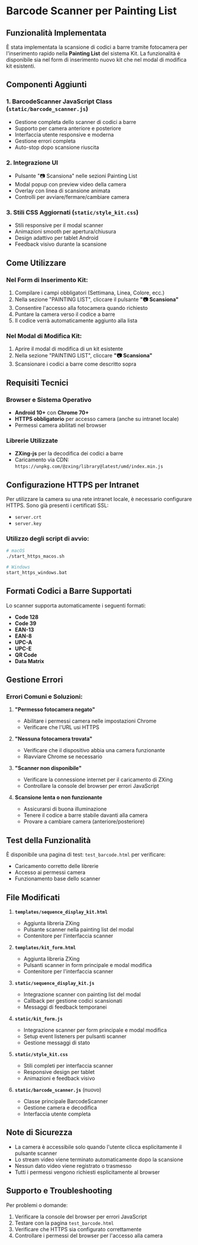 # Barcode Scanner per Painting List

## Funzionalità Implementata

È stata implementata la scansione di codici a barre tramite fotocamera per l'inserimento rapido nella **Painting List** del sistema Kit. La funzionalità è disponibile sia nel form di inserimento nuovo kit che nel modal di modifica kit esistenti.

## Componenti Aggiunti

### 1. **BarcodeScanner JavaScript Class** (`static/barcode_scanner.js`)
- Gestione completa dello scanner di codici a barre
- Supporto per camera anteriore e posteriore
- Interfaccia utente responsive e moderna
- Gestione errori completa
- Auto-stop dopo scansione riuscita

### 2. **Integrazione UI**
- Pulsante "📷 Scansiona" nelle sezioni Painting List
- Modal popup con preview video della camera
- Overlay con linea di scansione animata
- Controlli per avviare/fermare/cambiare camera

### 3. **Stili CSS Aggiornati** (`static/style_kit.css`)
- Stili responsive per il modal scanner
- Animazioni smooth per apertura/chiusura
- Design adattivo per tablet Android
- Feedback visivo durante la scansione

## Come Utilizzare

### Nel Form di Inserimento Kit:
1. Compilare i campi obbligatori (Settimana, Linea, Colore, ecc.)
2. Nella sezione "PAINTING LIST", cliccare il pulsante **"📷 Scansiona"**
3. Consentire l'accesso alla fotocamera quando richiesto
4. Puntare la camera verso il codice a barre
5. Il codice verrà automaticamente aggiunto alla lista

### Nel Modal di Modifica Kit:
1. Aprire il modal di modifica di un kit esistente
2. Nella sezione "PAINTING LIST", cliccare **"📷 Scansiona"**
3. Scansionare i codici a barre come descritto sopra

## Requisiti Tecnici

### Browser e Sistema Operativo
- **Android 10+** con **Chrome 70+**
- **HTTPS obbligatorio** per accesso camera (anche su intranet locale)
- Permessi camera abilitati nel browser

### Librerie Utilizzate
- **ZXing-js** per la decodifica dei codici a barre
- Caricamento via CDN: `https://unpkg.com/@zxing/library@latest/umd/index.min.js`

## Configurazione HTTPS per Intranet

Per utilizzare la camera su una rete intranet locale, è necessario configurare HTTPS. Sono già presenti i certificati SSL:
- `server.crt`
- `server.key`

### Utilizzo degli script di avvio:
```bash
# macOS
./start_https_macos.sh

# Windows
start_https_windows.bat
```

## Formati Codici a Barre Supportati

Lo scanner supporta automaticamente i seguenti formati:
- **Code 128**
- **Code 39**
- **EAN-13**
- **EAN-8**
- **UPC-A**
- **UPC-E**
- **QR Code**
- **Data Matrix**

## Gestione Errori

### Errori Comuni e Soluzioni:

1. **"Permesso fotocamera negato"**
   - Abilitare i permessi camera nelle impostazioni Chrome
   - Verificare che l'URL usi HTTPS

2. **"Nessuna fotocamera trovata"**
   - Verificare che il dispositivo abbia una camera funzionante
   - Riavviare Chrome se necessario

3. **"Scanner non disponibile"**
   - Verificare la connessione internet per il caricamento di ZXing
   - Controllare la console del browser per errori JavaScript

4. **Scansione lenta o non funzionante**
   - Assicurarsi di buona illuminazione
   - Tenere il codice a barre stabile davanti alla camera
   - Provare a cambiare camera (anteriore/posteriore)

## Test della Funzionalità

È disponibile una pagina di test: `test_barcode.html` per verificare:
- Caricamento corretto delle librerie
- Accesso ai permessi camera
- Funzionamento base dello scanner

## File Modificati

1. **`templates/sequence_display_kit.html`**
   - Aggiunta libreria ZXing
   - Pulsante scanner nella painting list del modal
   - Contenitore per l'interfaccia scanner

2. **`templates/kit_form.html`**
   - Aggiunta libreria ZXing
   - Pulsanti scanner in form principale e modal modifica
   - Contenitore per l'interfaccia scanner

3. **`static/sequence_display_kit.js`**
   - Integrazione scanner con painting list del modal
   - Callback per gestione codici scansionati
   - Messaggi di feedback temporanei

4. **`static/kit_form.js`**
   - Integrazione scanner per form principale e modal modifica
   - Setup event listeners per pulsanti scanner
   - Gestione messaggi di stato

5. **`static/style_kit.css`**
   - Stili completi per interfaccia scanner
   - Responsive design per tablet
   - Animazioni e feedback visivo

6. **`static/barcode_scanner.js`** (nuovo)
   - Classe principale BarcodeScanner
   - Gestione camera e decodifica
   - Interfaccia utente completa

## Note di Sicurezza

- La camera è accessibile solo quando l'utente clicca esplicitamente il pulsante scanner
- Lo stream video viene terminato automaticamente dopo la scansione
- Nessun dato video viene registrato o trasmesso
- Tutti i permessi vengono richiesti esplicitamente al browser

## Supporto e Troubleshooting

Per problemi o domande:
1. Verificare la console del browser per errori JavaScript
2. Testare con la pagina `test_barcode.html`
3. Verificare che HTTPS sia configurato correttamente
4. Controllare i permessi del browser per l'accesso alla camera
